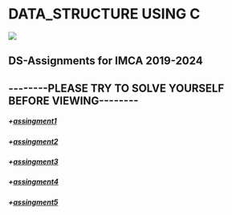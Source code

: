 
# DATA_STRUCTURE USING C
![ ](http://www.digitalexpert.co/images/courses/data-structure.png)
## DS-Assignments for IMCA 2019-2024
## --------PLEASE TRY TO SOLVE YOURSELF BEFORE VIEWING--------
##### +[assingment1](https://github.com/chandrakant100/Data_structure_using_C/tree/master/assingment1)
##### +[assingment2](https://github.com/chandrakant100/Data_structure_using_C/tree/master/assingment2)
##### +[assingment3](https://github.com/chandrakant100/Data_structure_using_C/tree/master/assingment3)
##### +[assingment4](https://github.com/chandrakant100/Data_structure_using_C/tree/master/assingment4)
##### +[assingment5](https://github.com/chandrakant100/Data_structure_using_C/tree/master/assingment5) 

